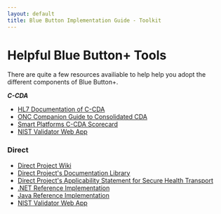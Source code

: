 ```yaml
---
layout: default
title: Blue Button Implementation Guide - Toolkit
---
```


# Helpful Blue Button+ Tools

There are quite a few resources availiable to help help you adopt the different components of Blue Button+.

***C-CDA***
- [HL7 Documentation of C-CDA](http://www.hl7.org/implement/standards/product_brief.cfm?product_id=258)
- [ONC Companion Guide to Consolidated CDA](http://wiki.siframework.org/Companion+Guide+to+Consolidated+CDA+for+MU2)
- [Smart Platforms C-CDA Scorecard](http://ccda-scorecard.smartplatforms.org/)
- [NIST Validator Web App](http://transport-testing.nist.gov/ttt/)

### Direct
- [Direct Project Wiki](http://wiki.directproject.org/)
- [Direct Project's Documentation Library](http://wiki.directproject.org/Documentation+Library)
- [Direct Project's Applicability Statement for Secure Health Transport](http://wiki.directproject.org/Applicability+Statement+for+Secure+Health+Transport)
- [.NET Reference Implementation](http://wiki.directproject.org/CSharp+Reference+Implementation)
- [Java Reference Implementation](http://wiki.directproject.org/Java+Reference+Implementation)
- [NIST Validator Web App](http://transport-testing.nist.gov/ttt/)